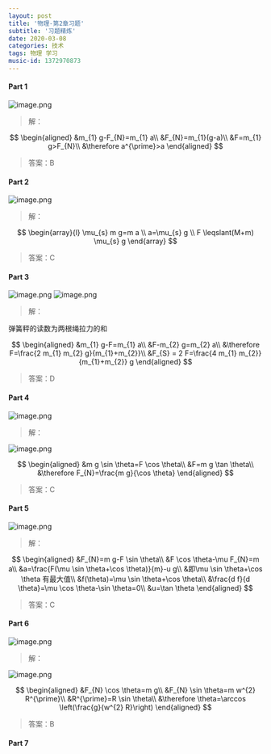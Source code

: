 ```yaml
---
layout: post
title: '物理-第2章习题'
subtitle: '习题精炼'
date: 2020-03-08
categories: 技术
tags: 物理 学习
music-id: 1372970873
---
```


#### Part 1

![image.png](https://yanxuan.nosdn.127.net/41d4e47d5c1707bdaeeddec0f71939d5.png)
>解：

$$
\begin{aligned}
&m_{1} g-F_{N}=m_{1} a\\
&F_{N}=m_{1}(g-a)\\
&F=m_{1} g>F_{N}\\
&\therefore a^{\prime}>a
\end{aligned}
$$
>答案：B

#### Part 2

![image.png](https://yanxuan.nosdn.127.net/0f7fe868e3553e1568ce81f10f477b68.png)
>解：

$$
\begin{array}{l}
\mu_{s} m g=m a \\
a=\mu_{s} g \\
F \leqslant(M+m) \mu_{s} g
\end{array}
$$

>答案：C

#### Part 3

![image.png](https://yanxuan.nosdn.127.net/054020b432435de6af3c061f2d63e65a.png)
![image.png](https://yanxuan.nosdn.127.net/4d30278180a007ee2719bc2dfb33c8a4.png)

>解：

弹簧秤的读数为两根绳拉力的和

$$
\begin{aligned}
&m_{1} g-F=m_{1} a\\
&F-m_{2} g=m_{2} a\\
&\therefore F=\frac{2 m_{1} m_{2} g}{m_{1}+m_{2}}\\
&F_{S} = 2 F=\frac{4 m_{1} m_{2}}{m_{1}+m_{2}} g
\end{aligned}
$$

>答案：D

#### Part 4

![image.png](https://yanxuan.nosdn.127.net/7d2ad5fa938abd4a872433f3b8cebc1c.png)

>解：

![image.png](https://yanxuan.nosdn.127.net/8645b0d9ea5ecc092763c95136a2b2c1.png)

$$
\begin{aligned}
&m g \sin \theta=F \cos \theta\\
&F=m g \tan \theta\\
&\therefore F_{N}=\frac{m g}{\cos \theta}
\end{aligned}
$$

>答案：C

#### Part 5

![image.png](https://yanxuan.nosdn.127.net/f5d304c130f5bbb28dd30ce3db1977f1.png)
>解：

$$
\begin{aligned}
&F_{N}=m g-F \sin \theta\\
&F \cos \theta-\mu F_{N}=m a\\
&a=\frac{F(\mu \sin \theta+\cos \theta)}{m}-u g\\
&即\mu \sin \theta+\cos \theta 有最大值\\
&f(\theta)=\mu \sin \theta+\cos \theta\\
&\frac{d f}{d \theta}=\mu \cos \theta-\sin \theta=0\\
&u=\tan \theta
\end{aligned}
$$

>答案：C

#### Part 6

![image.png](https://yanxuan.nosdn.127.net/81c7d8f141d7fc96b6e1205e5e9ead87.png)

>解：

![image.png](https://yanxuan.nosdn.127.net/5cf31ce7247751d07ee5734992fa1640.png)

$$
\begin{aligned}
&F_{N} \cos \theta=m g\\
&F_{N} \sin \theta=m w^{2} R^{\prime}\\
&R^{\prime}=R \sin \theta\\
&\therefore \theta=\arccos \left(\frac{g}{w^{2} R}\right)
\end{aligned}
$$

>答案：B

#### Part 7

